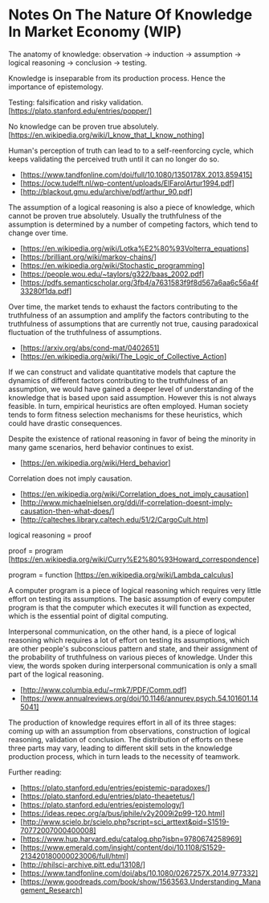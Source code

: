 # Notes On The Nature Of Knowledge In Market Economy (WIP)

The anatomy of knowledge:
observation -> induction -> assumption -> logical reasoning -> conclusion -> testing.

Knowledge is inseparable from its production process. Hence the importance of epistemology.

Testing: falsification and risky validation.
[https://plato.stanford.edu/entries/popper/]

No knowledge can be proven true absolutely.
[https://en.wikipedia.org/wiki/I_know_that_I_know_nothing]

Human's perception of truth can lead to to a self-reenforcing cycle, which keeps validating the perceived truth until it can no longer do so.

- [https://www.tandfonline.com/doi/full/10.1080/1350178X.2013.859415]
- [https://ocw.tudelft.nl/wp-content/uploads/ElFarolArtur1994.pdf]
- [http://blackout.gmu.edu/archive/pdf/arthur_90.pdf]

The assumption of a logical reasoning is also a piece of knowledge, which cannot be proven true absolutely. Usually the truthfulness of the assumption is determined by a number of competing factors, which tend to change over time.

- [https://en.wikipedia.org/wiki/Lotka%E2%80%93Volterra_equations]
- [https://brilliant.org/wiki/markov-chains/]
- [https://en.wikipedia.org/wiki/Stochastic_programming]
- [https://people.wou.edu/~taylors/g322/baas_2002.pdf]
- [https://pdfs.semanticscholar.org/3fb4/a7631583f9f8d567a6aa6c56a4f33280f1da.pdf]

Over time, the market tends to exhaust the factors contributing to the truthfulness of an assumption and amplify the factors contributing to the truthfulness of assumptions that are currently not true, causing paradoxical fluctuation of the truthfulness of assumptions.

- [https://arxiv.org/abs/cond-mat/0402651]
- [https://en.wikipedia.org/wiki/The_Logic_of_Collective_Action]

If we can construct and validate quantitative models that capture the dynamics of different factors contributing to the truthfulness of an assumption, we would have gained a deeper level of understanding of the knowledge that is based upon said assumption. However this is not always feasible. In turn, empirical heuristics are often employed. Human society tends to form fitness selection mechanisms for these heuristics, which could have drastic consequences.

Despite the existence of rational reasoning in favor of being the minority in many game scenarios, herd behavior continues to exist.

- [https://en.wikipedia.org/wiki/Herd_behavior]

Correlation does not imply causation.

- [https://en.wikipedia.org/wiki/Correlation_does_not_imply_causation]
- [http://www.michaelnielsen.org/ddi/if-correlation-doesnt-imply-causation-then-what-does/]
- [http://calteches.library.caltech.edu/51/2/CargoCult.htm]

logical reasoning = proof

proof = program [https://en.wikipedia.org/wiki/Curry%E2%80%93Howard_correspondence]

program = function [https://en.wikipedia.org/wiki/Lambda_calculus]

A computer program is a piece of logical reasoning which requires very little effort on testing its assumptions. The basic assumption of every computer program is that the computer which executes it will function as expected, which is the essential point of digital computing.

Interpersonal communication, on the other hand, is a piece of logical reasoning which requires a lot of effort on testing its assumptions, which are other people's subconscious pattern and state, and their assignment of the probability of truthfulness on various pieces of knowledge. Under this view, the words spoken during interpersonal communication is only a small part of the logical reasoning.

- [http://www.columbia.edu/~rmk7/PDF/Comm.pdf]
- [https://www.annualreviews.org/doi/10.1146/annurev.psych.54.101601.145041]

The production of knowledge requires effort in all of its three stages: coming up with an assumption from observations, construction of logical reasoning, validation of conclusion. The distribution of efforts on these three parts may vary, leading to different skill sets in the knowledge production process, which in turn leads to the necessity of teamwork.

Further reading:

- [https://plato.stanford.edu/entries/epistemic-paradoxes/]
- [https://plato.stanford.edu/entries/plato-theaetetus/]
- [https://plato.stanford.edu/entries/epistemology/]
- [https://ideas.repec.org/a/bus/jphile/v2y2009i2p99-120.html]
- [http://www.scielo.br/scielo.php?script=sci_arttext&pid=S1519-70772007000400008]
- [https://www.hup.harvard.edu/catalog.php?isbn=9780674258969]
- [https://www.emerald.com/insight/content/doi/10.1108/S1529-213420180000023006/full/html]
- [http://philsci-archive.pitt.edu/13108/]
- [https://www.tandfonline.com/doi/abs/10.1080/0267257X.2014.977332]
- [https://www.goodreads.com/book/show/1563563.Understanding_Management_Research]

